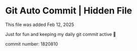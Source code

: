# Git Auto Commit | Hidden File

This file was added Feb 12, 2025

Just for fun and keeping my daily git commit active 🤪

commit number: 1820810

